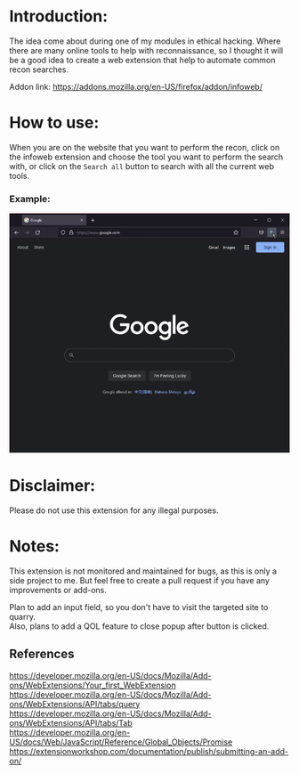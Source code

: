 # Introduction:
The idea come about during one of my modules in ethical hacking. Where there are many online tools to help with reconnaissance, so I thought it will be a good idea to create a web extension that help to automate common recon searches.

Addon link: https://addons.mozilla.org/en-US/firefox/addon/infoweb/

# How to use:
When you are on the website that you want to perform the recon, click on the infoweb extension and choose the tool you want to perform the search with, or click on the `Search all` button to search with all the current web tools.

### Example:
![Sample.gif](/imgGit/sample.gif)

# Disclaimer:
Please do not use this extension for any illegal purposes.

# Notes:
This extension is not monitored and maintained for bugs, as this is only a side project to me. But feel free to create a pull request if you have any improvements or add-ons.

Plan to add an input field, so you don't have to visit the targeted site to quarry.  
Also, plans to add a QOL feature to close popup after button is clicked.
## References
https://developer.mozilla.org/en-US/docs/Mozilla/Add-ons/WebExtensions/Your_first_WebExtension  
https://developer.mozilla.org/en-US/docs/Mozilla/Add-ons/WebExtensions/API/tabs/query  
https://developer.mozilla.org/en-US/docs/Mozilla/Add-ons/WebExtensions/API/tabs/Tab  
https://developer.mozilla.org/en-US/docs/Web/JavaScript/Reference/Global_Objects/Promise  
https://extensionworkshop.com/documentation/publish/submitting-an-add-on/  
